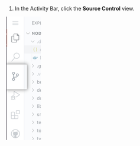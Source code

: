 1. In the Activity Bar, click the **Source Control** view.

  ![Source control view](/assets/images/help/codespaces/codespaces-commit-activity.png)